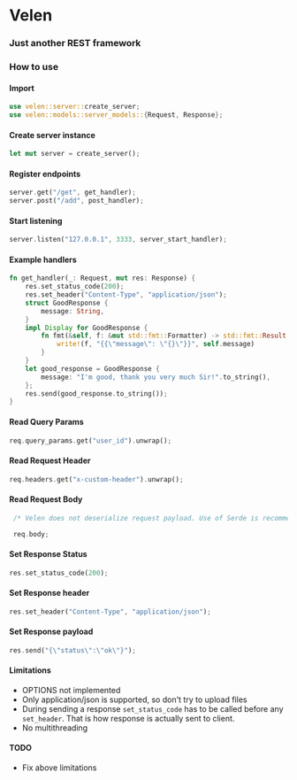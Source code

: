# Velen
### Just another REST framework
### How to use

#### Import
```rust
use velen::server::create_server;
use velen::models::server_models::{Request, Response};
```

#### Create server instance
```rust
let mut server = create_server();
```

#### Register endpoints
```rust
server.get("/get", get_handler);
server.post("/add", post_handler);
```

#### Start listening
```rust
server.listen("127.0.0.1", 3333, server_start_handler);
```

#### Example handlers
```rust
fn get_handler(_: Request, mut res: Response) {
    res.set_status_code(200);
    res.set_header("Content-Type", "application/json");
    struct GoodResponse {
        message: String,
    }
    impl Display for GoodResponse {
        fn fmt(&self, f: &mut std::fmt::Formatter) -> std::fmt::Result {
            write!(f, "{{\"message\": \"{}\"}}", self.message)
        }
    }
    let good_response = GoodResponse {
        message: "I'm good, thank you very much Sir!".to_string(),
    };
    res.send(good_response.to_string());
}
```

#### Read Query Params

```rust
req.query_params.get("user_id").unwrap();
```

#### Read Request Header
```rust
req.headers.get("x-custom-header").unwrap();
```

#### Read Request Body
```rust
 /* Velen does not deserialize request payload. Use of Serde is recommended. */

 req.body;
 ```

 #### Set Response Status
```rust
res.set_status_code(200);
```

#### Set Response header
```rust
res.set_header("Content-Type", "application/json");
```

#### Set Response payload
```rust
res.send("{\"status\":\"ok\"}");
```


#### Limitations
- OPTIONS not implemented
- Only application/json is supported, so don't try to upload files 
- During sending a response `set_status_code` has to be called before any `set_header`. That is how response is actually sent to client.
- No multithreading
#### TODO
- Fix above limitations
